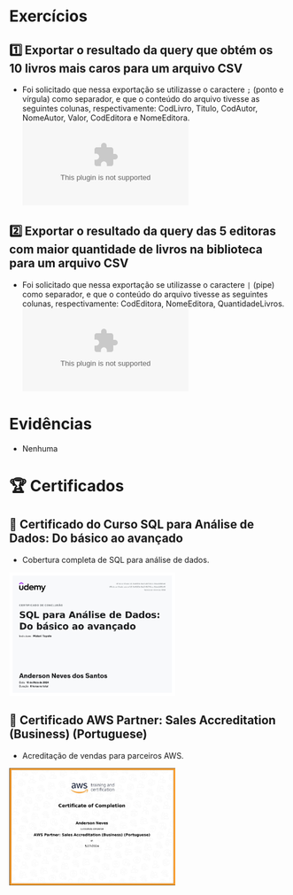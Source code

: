 # Exercícios

## 1️⃣ Exportar o resultado da query que obtém os 10 livros mais caros para um arquivo CSV
- Foi solicitado que nessa exportação se utilizasse o caractere `;` (ponto e vírgula) como separador, e que o conteúdo do arquivo tivesse as seguintes colunas, respectivamente: CodLivro, Titulo, CodAutor, NomeAutor, Valor, CodEditora e NomeEditora.
  ![Resolução](Execicios/Os_10_Livros_Mais_Caros.csv)

## 2️⃣ Exportar o resultado da query das 5 editoras com maior quantidade de livros na biblioteca para um arquivo CSV
- Foi solicitado que nessa exportação se utilizasse o caractere `|` (pipe) como separador, e que o conteúdo do arquivo tivesse as seguintes colunas, respectivamente: CodEditora, NomeEditora, QuantidadeLivros.
  ![Resolução](Execicios/As_Cinco_Editoras_Com_Mais_Livros.csv)

# Evidências

- Nenhuma

# 🏆 Certificados

## 📜 Certificado do Curso SQL para Análise de Dados: Do básico ao avançado
- Cobertura completa de SQL para análise de dados.
<img src="certificados/Certificado_SQL_Para_Analise_de_Dados.jpg" alt="Curso SQL para Análise de Dados: Do básico ao avançado" width="300">

## 📜 Certificado AWS Partner: Sales Accreditation (Business) (Portuguese)
- Acreditação de vendas para parceiros AWS.
<img src="certificados/Certificado_AWS_PARTNER.png" alt="AWS Partner: Sales Accreditation" width="300">
